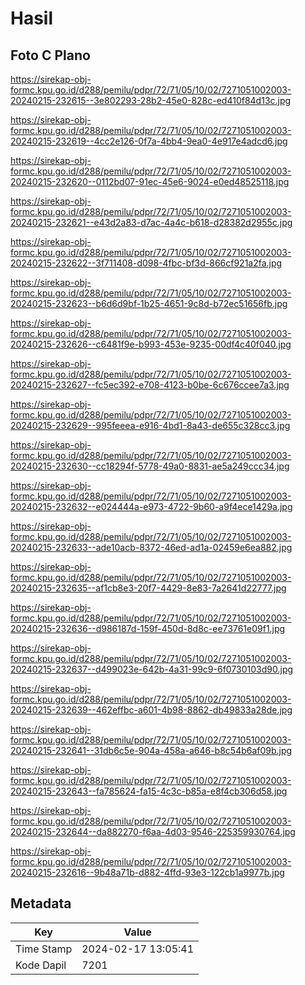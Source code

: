 # Hasil

## Foto C Plano

https://sirekap-obj-formc.kpu.go.id/d288/pemilu/pdpr/72/71/05/10/02/7271051002003-20240215-232615--3e802293-28b2-45e0-828c-ed410f84d13c.jpg

https://sirekap-obj-formc.kpu.go.id/d288/pemilu/pdpr/72/71/05/10/02/7271051002003-20240215-232619--4cc2e126-0f7a-4bb4-9ea0-4e917e4adcd6.jpg

https://sirekap-obj-formc.kpu.go.id/d288/pemilu/pdpr/72/71/05/10/02/7271051002003-20240215-232620--0112bd07-91ec-45e6-9024-e0ed48525118.jpg

https://sirekap-obj-formc.kpu.go.id/d288/pemilu/pdpr/72/71/05/10/02/7271051002003-20240215-232621--e43d2a83-d7ac-4a4c-b618-d28382d2955c.jpg

https://sirekap-obj-formc.kpu.go.id/d288/pemilu/pdpr/72/71/05/10/02/7271051002003-20240215-232622--3f711408-d098-4fbc-bf3d-866cf921a2fa.jpg

https://sirekap-obj-formc.kpu.go.id/d288/pemilu/pdpr/72/71/05/10/02/7271051002003-20240215-232623--b6d6d9bf-1b25-4651-9c8d-b72ec51656fb.jpg

https://sirekap-obj-formc.kpu.go.id/d288/pemilu/pdpr/72/71/05/10/02/7271051002003-20240215-232626--c6481f9e-b993-453e-9235-00df4c40f040.jpg

https://sirekap-obj-formc.kpu.go.id/d288/pemilu/pdpr/72/71/05/10/02/7271051002003-20240215-232627--fc5ec392-e708-4123-b0be-6c676ccee7a3.jpg

https://sirekap-obj-formc.kpu.go.id/d288/pemilu/pdpr/72/71/05/10/02/7271051002003-20240215-232629--995feeea-e916-4bd1-8a43-de655c328cc3.jpg

https://sirekap-obj-formc.kpu.go.id/d288/pemilu/pdpr/72/71/05/10/02/7271051002003-20240215-232630--cc18294f-5778-49a0-8831-ae5a249ccc34.jpg

https://sirekap-obj-formc.kpu.go.id/d288/pemilu/pdpr/72/71/05/10/02/7271051002003-20240215-232632--e024444a-e973-4722-9b60-a9f4ece1429a.jpg

https://sirekap-obj-formc.kpu.go.id/d288/pemilu/pdpr/72/71/05/10/02/7271051002003-20240215-232633--ade10acb-8372-46ed-ad1a-02459e6ea882.jpg

https://sirekap-obj-formc.kpu.go.id/d288/pemilu/pdpr/72/71/05/10/02/7271051002003-20240215-232635--af1cb8e3-20f7-4429-8e83-7a2641d22777.jpg

https://sirekap-obj-formc.kpu.go.id/d288/pemilu/pdpr/72/71/05/10/02/7271051002003-20240215-232636--d986187d-159f-450d-8d8c-ee73761e09f1.jpg

https://sirekap-obj-formc.kpu.go.id/d288/pemilu/pdpr/72/71/05/10/02/7271051002003-20240215-232637--d499023e-642b-4a31-99c9-6f0730103d90.jpg

https://sirekap-obj-formc.kpu.go.id/d288/pemilu/pdpr/72/71/05/10/02/7271051002003-20240215-232639--462effbc-a601-4b98-8862-db49833a28de.jpg

https://sirekap-obj-formc.kpu.go.id/d288/pemilu/pdpr/72/71/05/10/02/7271051002003-20240215-232641--31db6c5e-904a-458a-a646-b8c54b6af09b.jpg

https://sirekap-obj-formc.kpu.go.id/d288/pemilu/pdpr/72/71/05/10/02/7271051002003-20240215-232643--fa785624-fa15-4c3c-b85a-e8f4cb306d58.jpg

https://sirekap-obj-formc.kpu.go.id/d288/pemilu/pdpr/72/71/05/10/02/7271051002003-20240215-232644--da882270-f6aa-4d03-9546-225359930764.jpg

https://sirekap-obj-formc.kpu.go.id/d288/pemilu/pdpr/72/71/05/10/02/7271051002003-20240215-232616--9b48a71b-d882-4ffd-93e3-122cb1a9977b.jpg


## Metadata

| Key        | Value               |
| ---------- | ------------------- |
| Time Stamp | 2024-02-17 13:05:41 |
| Kode Dapil | 7201                |



